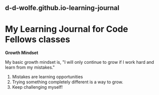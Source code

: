 ## d-d-wolfe.github.io-learning-journal
# My Learning Journal for Code Fellows classes

**Growth Mindset**

My basic growth mindset is, "I will only continue to grow if I work hard and learn from my mistakes."
1. Mistakes are learning opportunities
2. Trying something completely different is a way to grow.
3. Keep challenging myself!
